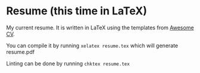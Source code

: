 # Resume (this time in LaTeX)
My current resume. It is written in LaTeX using the templates from [Awesome CV](https://github.com/posquit0/Awesome-CV).

You can compile it by running `xelatex resume.tex` which will generate resume.pdf

Linting can be done by running `chktex resume.tex`